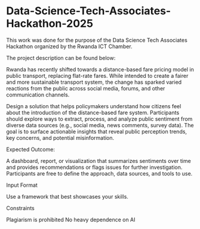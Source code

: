 # Data-Science-Tech-Associates-Hackathon-2025
This work was done for the purpose of the Data Science Tech Associates Hackathon organized by the Rwanda ICT Chamber.

The project description can be found below: 

Rwanda has recently shifted towards a distance-based fare pricing model in public transport, replacing flat-rate fares. While intended to create a fairer and more sustainable transport system, the change has sparked varied reactions from the public across social media, forums, and other communication channels.

Design a solution that helps policymakers understand how citizens feel about the introduction of the distance-based fare system. Participants should explore ways to extract, process, and analyze public sentiment from diverse data sources (e.g., social media, news comments, survey data). The goal is to surface actionable insights that reveal public perception trends, key concerns, and potential misinformation.

Expected Outcome:

A dashboard, report, or visualization that summarizes sentiments over time and provides recommendations or flags issues for further investigation. Participants are free to define the approach, data sources, and tools to use.

Input Format

Use a framework that best showcases your skills.

Constraints

Plagiarism is prohibited
No heavy dependence on AI
